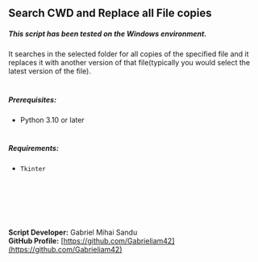 ## Search CWD and Replace all File copies



##### This script has been tested on the Windows environment.
It searches in the selected folder for all copies of the specified file and it replaces it with another version of that file(typically you would select the latest version of the file).
#

##### Prerequisites:

- Python 3.10 or later

#



##### Requirements:

- `Tkinter`





<br><br>





<br><br>




**Script Developer:** Gabriel Mihai Sandu  
**GitHub Profile:** [https://github.com/Gabrieliam42](https://github.com/Gabrieliam42)
